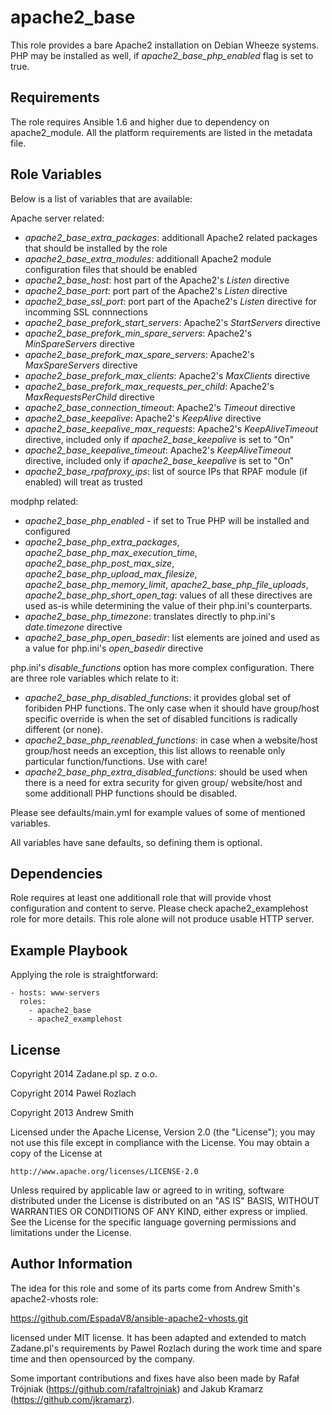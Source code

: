 apache2_base
========

This role provides a bare Apache2 installation on Debian Wheeze systems.
PHP may be installed as well, if *apache2_base_php_enabled* flag is set to true.

Requirements
------------

The role requires Ansible 1.6 and higher due to dependency on apache2_module.
All the platform requirements are listed in the metadata file.

Role Variables
--------------

Below is a list of variables that are available:

Apache server related:
- *apache2_base_extra_packages*: additionall Apache2 related packages that should be
    installed by the role
- *apache2_base_extra_modules*: additionall Apache2 module configuration files that
    should be enabled
- *apache2_base_host*: host part of the Apache2's *Listen* directive
- *apache2_base_port*: port part of the Apache2's *Listen* directive
- *apache2_base_ssl_port*: port part of the Apache2's *Listen* directive for incomming
    SSL connnections
- *apache2_base_prefork_start_servers*: Apache2's *StartServers* directive
- *apache2_base_prefork_min_spare_servers*: Apache2's *MinSpareServers* directive
- *apache2_base_prefork_max_spare_servers*: Apache2's *MaxSpareServers* directive
- *apache2_base_prefork_max_clients*: Apache2's *MaxClients* directive
- *apache2_base_prefork_max_requests_per_child*: Apache2's *MaxRequestsPerChild*
    directive
- *apache2_base_connection_timeout*: Apache2's *Timeout* directive
- *apache2_base_keepalive*: Apache2's *KeepAlive* directive
- *apache2_base_keepalive_max_requests*: Apache2's *KeepAliveTimeout* directive, included
     only if *apache2_base_keepalive* is set to "On"
- *apache2_base_keepalive_timeout*: Apache2's *KeepAliveTimeout* directive, included only
    if *apache2_base_keepalive* is set to "On"
- *apache2_base_rpafproxy_ips*: list of source IPs that RPAF module (if
  enabled) will treat as trusted

modphp related:
- *apache2_base_php_enabled* - if set to True PHP will be installed and configured
- *apache2_base_php_extra_packages*, *apache2_base_php_max_execution_time*, *apache2_base_php_post_max_size*,
    *apache2_base_php_upload_max_filesize*, *apache2_base_php_memory_limit*, *apache2_base_php_file_uploads*,
    *apache2_base_php_short_open_tag*: values of all these directives are used as-is while
    determining the value of their php.ini's counterparts.
- *apache2_base_php_timezone*: translates directly to php.ini's *date.timezone* directive
- *apache2_base_php_open_basedir*: list elements are joined and used as a value for php.ini's
    *open_basedir* directive

php.ini's *disable_functions* option has more complex configuration. There are three
    role variables which relate to it:
- *apache2_base_php_disabled_functions*: it provides global set of foribiden PHP functions. The
    only case when it should have group/host specific override is when the set of
    disabled funcitions is radically different (or none).
- *apache2_base_php_reenabled_functions*: in case when a website/host group/host needs an exception,
    this list allows to reenable only particular function/functions. Use with care!
- *apache2_base_php_extra_disabled_functions*: should be used when there is a need for extra security
    for given group/ website/host and some additionall PHP functions should be disabled.

Please see defaults/main.yml for example values of some of mentioned variables.

All variables have sane defaults, so defining them is optional.

Dependencies
------------

Role requires at least one additionall role that will provide vhost configuration
and content to serve. Please check apache2_examplehost role for more details.
This role alone will not produce usable HTTP server.

Example Playbook
-------------------------

Applying the role is straightforward:

```
- hosts: www-servers
  roles:
    - apache2_base
    - apache2_examplehost
```

License
-------

Copyright 2014 Zadane.pl sp. z o.o.

Copyright 2014 Pawel Rozlach

Copyright 2013 Andrew Smith

Licensed under the Apache License, Version 2.0 (the "License");
you may not use this file except in compliance with the License.
You may obtain a copy of the License at

    http://www.apache.org/licenses/LICENSE-2.0

Unless required by applicable law or agreed to in writing, software
distributed under the License is distributed on an "AS IS" BASIS,
WITHOUT WARRANTIES OR CONDITIONS OF ANY KIND, either express or implied.
See the License for the specific language governing permissions and
limitations under the License.


Author Information
------------------

The idea for this role and some of its parts come from Andrew Smith's apache2-vhosts
role:

https://github.com/EspadaV8/ansible-apache2-vhosts.git

licensed under MIT license. It has been adapted and extended to match Zadane.pl's
requirements by Pawel Rozlach during the work time and spare time and then
opensourced by the company.

Some important contributions and fixes have also been made by Rafał Trójniak
(https://github.com/rafaltrojniak) and Jakub Kramarz (https://github.com/jkramarz).

